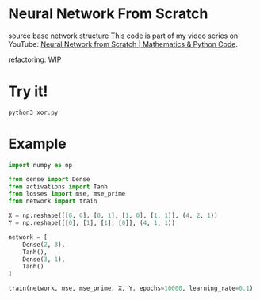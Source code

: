 # Neural Network From Scratch

source base network structure
This code is part of my video series on YouTube: [Neural Network from Scratch | Mathematics & Python Code](https://youtube.com/playlist?list=PLQ4osgQ7WN6PGnvt6tzLAVAEMsL3LBqpm).

refactoring: WIP

# Try it!

```
python3 xor.py
```

# Example

```python
import numpy as np

from dense import Dense
from activations import Tanh
from losses import mse, mse_prime
from network import train

X = np.reshape([[0, 0], [0, 1], [1, 0], [1, 1]], (4, 2, 1))
Y = np.reshape([[0], [1], [1], [0]], (4, 1, 1))

network = [
    Dense(2, 3),
    Tanh(),
    Dense(3, 1),
    Tanh()
]

train(network, mse, mse_prime, X, Y, epochs=10000, learning_rate=0.1)
```